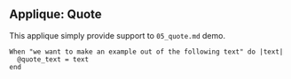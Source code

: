 ## Applique: Quote

This applique simply provide support to `05_quote.md` demo.

    When "we want to make an example out of the following text" do |text|
      @quote_text = text
    end

